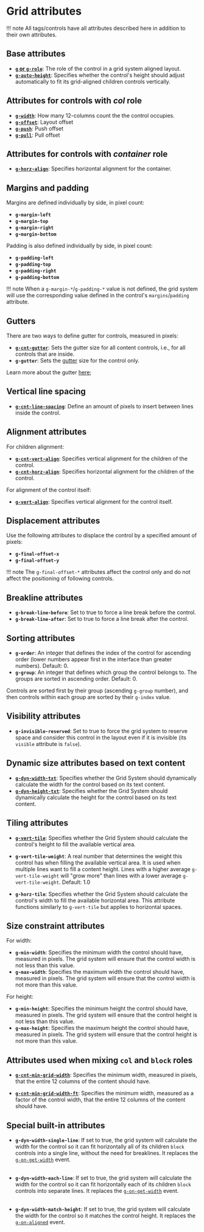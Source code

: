 # Grid attributes

!!! note
    All tags/controls have all attributes described here in addition to their own attributes.


## Base attributes

- [**`g` or `g-role`**](attrs/g-role.md): The role of the control in a grid system aligned layout.
- [**`g-auto-height`**](attrs/g-auto-height.md): Specifies whether the control's height should adjust automatically to fit its grid-aligned children controls vertically.  

## Attributes for controls with *col* role

- [**`g-width`**](attrs/g-width.md): How many 12-columns count the the control occupies.
- [**`g-offset`**](attrs/g-offset.md): Layout offset
- [**`g-push`**](attrs/g-push.md): Push offset
- [**`g-pull`**](attrs/g-pull.md): Pull offset 

## Attributes for controls with *container* role

- **[`g-horz-align`](attrs/g-horz-align.md)**: Specifies horizontal alignment for the container.

## Margins and padding

Margins are defined individually by side, in pixel count:

- **`g-margin-left`**
- **`g-margin-top`**
- **`g-margin-right`**
- **`g-margin-bottom`**

Padding is also defined individually by side, in pixel count:

- **`g-padding-left`**
- **`g-padding-top`**
- **`g-padding-right`**
- **`g-padding-bottom`**

!!! note
    When a `g-margin-*`/`g-padding-*` value is not defined, the grid system will use the corresponding value defined in the control's `margins`/`padding` attribute.     

## Gutters

There are two ways to define gutter for controls, measured in pixels:

- **[`g-cnt-gutter`](attrs/g-cnt-gutter.md)**: Sets the gutter size for all content controls, i.e., for all controls that are inside.
- **`g-gutter`**: Sets the [gutter](gutter.md) size for the control only.

Learn more about the gutter [here](gutter.md);

## Vertical line spacing

- **[`g-cnt-line-spacing`](attrs/g-cnt-line-spacing.md)**: Define an amount of pixels to insert between lines inside the control.


## Alignment attributes

For children alignment:

- **[`g-cnt-vert-align`](attrs/g-cnt-vert-align.md)**: Specifies vertical alignment for the children of the control.
- **[`g-cnt-horz-align`](attrs/g-cnt-horz-align.md)**: Specifies horizontal alignment for the children of the control.

For alignment of the control itself:

- **[`g-vert-align`](attrs/g-vert-align.md)**: Specifies vertical alignment for the control itself.


## Displacement attributes

Use the following attributes to displace the control by a specified amount of pixels:

- **`g-final-offset-x`**
- **`g-final-offset-y`**

!!! note
    The `g-final-offset-*` attributes affect the control only and do not affect the positioning of following controls.

## Breakline attributes

- **`g-break-line-before`**: Set to true to force a line break before the control.
- **`g-break-line-after`**: Set to true to force a line break after the control.

## Sorting attributes

- **`g-order`**: An integer that defines the index of the control for ascending order (lower numbers appear first in the interface than greater numbers). Default: 0.
- **`g-group`**: An integer that defines which group the control belongs to. The groups are sorted in ascending order. Default: 0.

Controls are sorted first by their group (ascending `g-group` number), and then controls within each group are sorted by their `g-index` value.

## Visibility attributes

- **`g-invisible-reserved`**: Set to true to force the grid system to reserve space and consider this control in the layout even if it is invisible (its `visible` attribute is `false`).


## Dynamic size attributes based on text content

- **[`g-dyn-width-txt`](attrs/g-dyn-width-txt.md)**: Specifies whether the Grid System should dynamically calculate the width for the control based on its text content.
- **[`g-dyn-height-txt`](attrs/g-dyn-height-txt.md)**: Specifies whether the Grid System should dynamically calculate the height for the control based on its text content.

## Tiling attributes

- **[`g-vert-tile`](attrs/g-vert-tile.md)**: Specifies whether the Grid System should calculate the control's height to fill the available vertical area.

- **`g-vert-tile-weight`**: A real number that determines the weight this control has when filling the available vertical area. It is used when multiple lines want to fill a content height. Lines with a higher average `g-vert-tile-weight` will "grow more" than lines with a lower average `g-vert-tile-weight`. Default: 1.0

- **`g-horz-tile`**: Specifies whether the Grid System should calculate the control's width to fill the available horizontal area. This attribute functions similarly to `g-vert-tile` but applies to horizontal spaces.


## Size constraint attributes

For width:

- **`g-min-width`**: Specifies the minimum width the control should have, measured in pixels. The grid system will ensure that the control width is not less than this value.
- **`g-max-width`**: Specifies the maximum width the control should have, measured in pixels. The grid system will ensure that the control width is not more than this value.

For height:

- **`g-min-height`**: Specifies the minimum height the control should have, measured in pixels. The grid system will ensure that the control height is not less than this value.
- **`g-max-height`**: Specifies the maximum height the control should have, measured in pixels. The grid system will ensure that the control height is not more than this value.


## Attributes used when mixing `col` and `block` roles

- **[`g-cnt-min-grid-width`](attrs/g-cnt-min-grid-width.md)**: Specifies the minimum width, measured in pixels, that the entire 12 columns of the content should have.

- **[`g-cnt-min-grid-width-ft`](attrs/g-cnt-min-grid-width-ft.md)**: Specifies the minimum width, measured as a factor of the control width, that the entire 12 columns of the content should have.


## Special built-in attributes

- **`g-dyn-width-single-line`**: If set to true, the grid system will calculate the width for the control so it can fit horizontally all of its children `block` controls into a single line, without the need for breaklines. It replaces the [`g-on-get-width`](events/g-on-get-width.md) event.<br><br>

- **`g-dyn-width-each-line`**: If set to true, the grid system will calculate the width for the control so it can fit horizontally each of its children `block` controls into separate lines. It replaces the [`g-on-get-width`](events/g-on-get-width.md) event.<br><br>

- **`g-dyn-width-match-height`**: If set to true, the grid system will calculate the width for the control so it matches the control height. It replaces the [`g-on-aligned`](events/g-on-aligned.md) event.